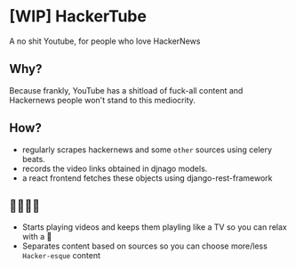 # [WIP] HackerTube
A no shit Youtube, for people who love HackerNews

## Why?
Because frankly, YouTube has a shitload of fuck-all content and Hackernews people won't stand to this mediocrity. 

## How?
- regularly scrapes hackernews and some `other` sources using celery beats.
- records the video links obtained in djnago models.
- a react frontend fetches these objects using django-rest-framework

## 🌟🍬🍬🌟
- Starts playing videos and keeps them playling like a TV so you can relax with a 🍺 
- Separates content based on sources so you can choose more/less `Hacker-esque` content
